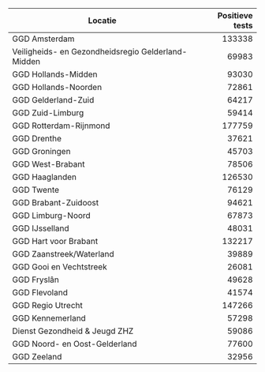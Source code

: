 | Locatie | Positieve tests |
|---------|----------------:|
| GGD Amsterdam                            | 133338 |
| Veiligheids- en Gezondheidsregio Gelderland-Midden | 69983 |
| GGD Hollands-Midden                      | 93030 |
| GGD Hollands-Noorden                     | 72861 |
| GGD Gelderland-Zuid                      | 64217 |
| GGD Zuid-Limburg                         | 59414 |
| GGD Rotterdam-Rijnmond                   | 177759 |
| GGD Drenthe                              | 37621 |
| GGD Groningen                            | 45703 |
| GGD West-Brabant                         | 78506 |
| GGD Haaglanden                           | 126530 |
| GGD Twente                               | 76129 |
| GGD Brabant-Zuidoost                     | 94621 |
| GGD Limburg-Noord                        | 67873 |
| GGD IJsselland                           | 48031 |
| GGD Hart voor Brabant                    | 132217 |
| GGD Zaanstreek/Waterland                 | 39889 |
| GGD Gooi en Vechtstreek                  | 26081 |
| GGD Fryslân                              | 49628 |
| GGD Flevoland                            | 41574 |
| GGD Regio Utrecht                        | 147266 |
| GGD Kennemerland                         | 57298 |
| Dienst Gezondheid & Jeugd ZHZ            | 59086 |
| GGD Noord- en Oost-Gelderland            | 77600 |
| GGD Zeeland                              | 32956 |
